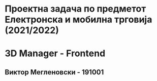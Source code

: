 # Проектна задача по предметот Електронска и мобилна трговија (2021/2022)
# 3D Manager - Frontend
## Виктор Мегленовски - 191001